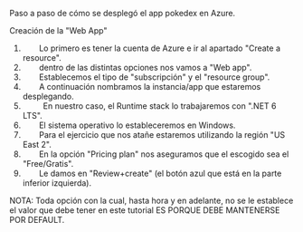 ﻿Paso a paso de cómo se desplegó el app pokedex en Azure.

Creación de la "Web App"

1. `	`Lo primero es tener la cuenta de Azure e ir al apartado "Create a resource".
1. `	`dentro de las distintas opciones nos vamos a "Web app".
1. `	`Establecemos el tipo de "subscripción" y el "resource group".
1. `	`A continuación nombramos la instancia/app que estaremos desplegando.
1. `	 `En nuestro caso, el Runtime stack lo trabajaremos con ".NET 6 LTS".
1. `	`El sistema operativo lo estableceremos en Windows.
1. `	`Para el ejercicio que nos atañe estaremos utilizando la región "US East 2".
1. `	`En la opción "Pricing plan" nos aseguramos que el escogido sea el "Free/Gratis".
1. `	`Le damos en "Review+create" (el botón azul que está en la parte inferior izquierda).

NOTA: Toda opción con la cual, hasta hora y en adelante, no se le establece el valor que debe tener en este tutorial ES PORQUE DEBE MANTENERSE POR DEFAULT.


